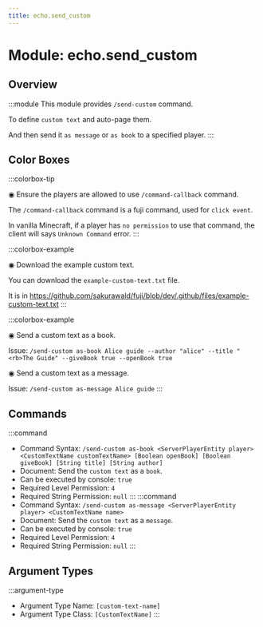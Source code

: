 ```yaml
---
title: echo.send_custom
---
```



# Module: echo.send_custom

## Overview
:::module
  This module provides `/send-custom` command.
  
  To define `custom text` and auto-page them.
  
  And then send it `as message` or `as book` to a specified player.
:::
## Color Boxes

:::colorbox-tip

  ◉ Ensure the players are allowed to use `/command-callback` command.
  
  The `/command-callback` command is a fuji command, used for `click event`.
  
  In vanilla Minecraft, if a player has `no permission` to use that command, the client will says `Unknown Command` error.
:::

:::colorbox-example

  ◉ Download the example custom text.
  
  You can download the `example-custom-text.txt` file.
  
  It is in https://github.com/sakurawald/fuji/blob/dev/.github/files/example-custom-text.txt
:::

:::colorbox-example

  ◉ Send a custom text as a book.
  
  Issue: `/send-custom as-book Alice guide --author "alice" --title "<rb>The Guide" --giveBook true --openBook true`
  
  
  
  ◉ Send a custom text as a message.
  
  Issue: `/send-custom as-message Alice guide`
:::

## Commands
:::command
- Command Syntax: `/send-custom as-book <ServerPlayerEntity player> <CustomTextName customTextName> [Boolean openBook] [Boolean giveBook] [String title] [String author]`
- Document:   Send the `custom text` as a `book`.
- Can be executed by console: `true`
- Required Level Permission: `4`
- Required String Permission: `null`
:::
:::command
- Command Syntax: `/send-custom as-message <ServerPlayerEntity player> <CustomTextName name>`
- Document:   Send the `custom text` as a `message`.
- Can be executed by console: `true`
- Required Level Permission: `4`
- Required String Permission: `null`
:::
## Argument Types
:::argument-type
- Argument Type Name: `[custom-text-name]`
- Argument Type Class: `[CustomTextName]`
:::
